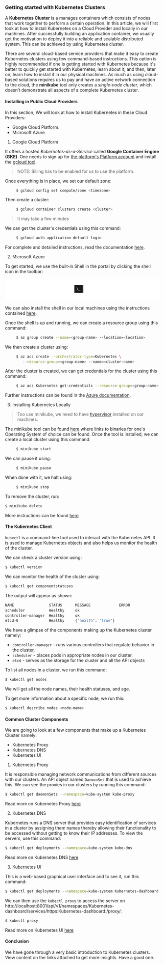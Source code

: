 ### Getting started with Kubernetes Clusters

A **Kubernetes Cluster** is a  manages containers which consists of nodes that work together to perform a certain operation. In this article, we will first look at how to install Kubernetes on a Cloud Provider and locally in our machines.
After successfully building an application container, we usually get the motivation to deploy it into a reliable and scalable distributed system. This can be achieved by using Kubernetes cluster.

There are several cloud-based service providers that make it easy to create Kubernetes clusters using few command-based instructions. This option is highly recommended if one is getting started with Kubernetes because  it's better to quickly get started with
Kubernetes, learn about it, and then, later on, learn how to install it in our physical machines. As much as using cloud-based solutions requires us to pay and have an active network connection to the cloud,  the **minikube** tool only creates a *single-node cluster*, which doesn’t demonstrate all aspects of a complete Kubernetes cluster.

#### Installing in Public Cloud Providers

In this section, We will look at how to install Kubernetes in these Cloud Providers:

- Google Cloud Platform.
- Microsoft Azure

1. Google Cloud Platform

It offers a hosted *Kubernetes-as-a-Service* called
**Google Container Engine (GKE)**. One needs to sign up for [the platform's Platform account](https://console.cloud.google.com/freetrial?_ga=2.256403528.294839319.1619953021-1551188299.1619953021) and install the [gcloud tool](https://cloud.google.com/sdk/docs/install).

> NOTE: Billing has to be enabled for us to use the platform.

Once everything is in place, we set our default zone:

```bash
     $ gcloud config set compute/zone <timezone>
```     

Then create a cluster:

```bash
     $ gcloud container clusters create <cluster>
```

> It may take a few minutes

We can get the cluster's credentials using this command:

```bash
     $ gcloud auth application-default login
```

For complete and detailed instructions, read the documentation [here](https://cloud.google.com/Kubernetes-engine/docs/how-to/).

2. Microsoft Azure

To get started, we use the built-in Shell in the portal by clicking the shell icon in the toolbar:

![Shell icon](shell.png)

We can also install the  shell in our local machines using the instructions contained [here](https://docs.microsoft.com/cli/azure/install-azure-cli).

Once the shell is up and running, we can create a resource group using this command:

```bash
     $ az group create --name=<group-name> --location=<location>
```

We then create a cluster using:

```bash
     $ az acs create --orchestrator-type=Kubernetes \
        --resource-group=<group-name> --name=<cluster-name>
```

After the cluster is created, we can get credentials
for the cluster using this command:

```bash
     $ az acs Kubernetes get-credentials --resource-group=<group-name> --name=<cluster-name>
```

Further instructions can be found in the [Azure documentation](https://docs.microsoft.com/en-us/azure/aks/Kubernetes-walkthrough).

3. Installing Kubernetes Locally

> Too use minikube, we need to have [hypervisor](https://www.vmware.com/topics/glossary/content/hypervisor#:~:text=A%20hypervisor%2C%20also%20known%20as,such%20as%20memory%20and%20processing.) installed on our machines.

The minikube tool can be found [here](https://github.com/Kubernetes/minikube) where links to binaries for one's Operating System of choice can be found. Once the tool is installed, we can create a local cluster using this command:

```bash
     $ minikube start
```

We can pause it using:

```bash
     $ minikube pause
```

When done with it, we halt using:

```bash
     $ minikube stop
```    

To remove the cluster, run:

```bash
$ minikube delete
```

More instructions can be found [here](https://minikube.sigs.k8s.io/docs/start/)

#### The Kubernetes Client

`kubectl` is a command-line tool used to interact with the Kubernetes API. It is used to manage Kubernetes
objects and also helps us monitor the health of the cluster.

We can check a cluster version using:

```bash
$ kubectl version
```

We can monitor the health of the cluster using:

```bash
$ kubectl get componentstatuses
```

The output will appear as shown:

```bash
NAME                STATUS      MESSAGE             ERROR
scheduler           Healthy     ok                  
controller-manager  Healthy     ok
etcd-0              Healthy     {"health": "true"}

```
We have a glimpse of the components making up the Kubernetes cluster namely:

- `controller-manager` - runs various controllers that regulate
behavior in the cluster,
- `scheduler` - places pods in appropriate nodes in our cluster.
- `etcd` - serves as the storage for the cluster and all the API objects

To list all nodes in a cluster, we run this command:

```bash
$ kubectl get nodes
```

We will get all the node names, their health statuses, and age.

To get more information about a specific node, we run this:

```bash
$ kubectl describe nodes <node-name>
```

#### Common Cluster Components

We are going to look at a few components that make up a Kubernetes Cluster namely:

- Kubernetes Proxy
- Kubernetes DNS
- Kubernetes UI

1. Kubernetes Proxy

It is responsible managing network communications from different sources with our clusters. An API object named `DaemonSet` that is used to achieve this. We can see the proxies in our clusters by running this command:

```bash
$ kubectl get daemonSets --namespace=kube-system kube-proxy
```

Read more on Kubernetes Proxy [here](https://Kubernetes.io/docs/concepts/cluster-administration/proxies/)

2. Kubernetes DNS

Kubernetes runs a DNS server that provides easy identification of services in a cluster by assigning them names thereby allowing their functionality to be accessed without getting to know their IP addresses. 
To view the servers, use this command:

```bash
$ kubectl get deployments --namespace=kube-system kube-dns
```
Read more on Kubernetes DNS [here](https://Kubernetes.io/docs/concepts/services-networking/dns-pod-service/)

3. Kubernetes UI

This is a web-based graphical user interface and to see it, run this command:

```bash
$ kubectl get deployments --namespace=kube-system Kubernetes-dashboard
```

We can then use the `kubectl proxy` to access the server on http://localhost:8001/api/v1/namespaces/Kubernetes-dashboard/services/https:Kubernetes-dashboard:/proxy/:

```bash
$ kubectl proxy
```
Read more on Kubernetes UI [here](https://Kubernetes.io/docs/tasks/access-application-cluster/web-ui-dashboard/)

#### Conclusion

We have gone through a very basic introduction to Kubernetes clusters. View content on the links attached to get more insights. Have a good one.